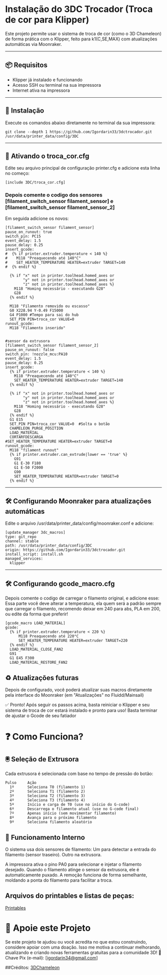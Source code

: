 
# Instalação do 3DC Trocador (Troca de cor para Klipper)

Este projeto permite usar o sistema de troca de cor (como o 3D Chameleon) de forma prática com o Klipper, feito para k1(C,SE,MAX) com atualizações automáticas via Moonraker.

---

## 📦 Requisitos

- Klipper já instalado e funcionando
- Acesso SSH ou terminal na sua impressora
- Internet ativa na impressora

---

## 🚀 Instalação

Execute os comandos abaixo diretamente no terminal da sua impressora:
```
git clone --depth 1 https://github.com/Igordarin33/3dctrocador.git /usr/data/printer_data/config/3DC
```
---

## 🔧 Ativando o troca_cor.cfg
Edite seu arquivo principal de configuração printer.cfg e adicione esta linha no começo:
```
[include 3DC/troca_cor.cfg]
```
### Depois comente o codigo dos sensores [filament_switch_sensor filament_sensor] e [filament_switch_sensor filament_sensor_2]
Em seguida adicione os novos: 
```
[filament_switch_sensor filament_sensor]
pause_on_runout: true
switch_pin: PC15
event_delay: 1.5
pause_delay: 0.25
insert_gcode:
#  {% if printer.extruder.temperature < 140 %}
#    M118 "Preaquecendo até 140°C"
#    SET_HEATER_TEMPERATURE HEATER=extruder TARGET=140
#  {% endif %}

  {% if "x" not in printer.toolhead.homed_axes or
        "y" not in printer.toolhead.homed_axes or
        "z" not in printer.toolhead.homed_axes %}
    M118 "Homing necessário - executando G28"
    G28
  {% endif %}

  M118 "Filamento removido ou escasso"
  G0 X228.94 Y-0.49 F15000
  G4 P1000 #Tempo para sai do hub
  SET_PIN PIN=troca_cor VALUE=0
runout_gcode:
  M118 "Filamento inserido"
  

#sensor da extrusora
[filament_switch_sensor filament_sensor_2]
pause_on_runout: false
switch_pin: !nozzle_mcu:PA10
event_delay: 1.5
pause_delay: 0.25
insert_gcode:
  {% if printer.extruder.temperature < 140 %}
    M118 "Preaquecendo até 140°C"
    SET_HEATER_TEMPERATURE HEATER=extruder TARGET=140
  {% endif %}

  {% if "x" not in printer.toolhead.homed_axes or
        "y" not in printer.toolhead.homed_axes or
        "z" not in printer.toolhead.homed_axes %}
    M118 "Homing necessário - executando G28"
    G28
  {% endif %}
  G1 E15
  SET_PIN PIN=troca_cor VALUE=0  #Solta o botão
  CHAMELEON_PURGE_POSITION
  LOAD_MATERIAL
  CORTARFDESCARGA
#SET_HEATER_TEMPERATURE HEATER=extruder TARGET=0
runout_gcode:
  M118 "filament runout"
  {% if printer.extruder.can_extrude|lower == 'true' %}
    G91
    G1 E-30 F180
    G1 E-50 F2000
    G90
    SET_HEATER_TEMPERATURE HEATER=extruder TARGET=0
  {% endif %}
```
---

## 🛠️ Configurando Moonraker para atualizações automáticas
Edite o arquivo /usr/data/printer_data/config/moonraker.conf e adicione:
```
[update_manager 3dc_macros]
type: git_repo
channel: stable
path: /usr/data/printer_data/config/3DC
origin: https://github.com/Igordarin33/3dctrocador.git
install_script: install.sh
managed_services:
  klipper
  ```
---
## 🛠️ Configurando gcode_macro.cfg
Depois comente o codigo de carregar o filamento original, e adicione esse: 
Essa parte você deve alterar a temperatura, ela quem será a padrão sempre que carregar o filamento, recomendo deixar em 240 para abs, PLA em 200, ou edite da forma que preferir! 
```
[gcode_macro LOAD_MATERIAL]
gcode:
  {% if printer.extruder.temperature < 220 %}
      M118 Preaquecendo até 220°C
      SET_HEATER_TEMPERATURE HEATER=extruder TARGET=220
  {% endif %}
  LOAD_MATERIAL_CLOSE_FAN2
  G91
  G1 E45 F300
  LOAD_MATERIAL_RESTORE_FAN2
```


## ♻️ Atualizações futuras
Depois de configurado, você poderá atualizar suas macros diretamente pela interface do Moonraker (em "Atualizações" no Fluidd/Mainsail)

✅ Pronto!
Após seguir os passos acima, basta reiniciar o Klipper e seu sistema de troca de cor estará instalado e pronto para uso! Basta terminar de ajustar o Gcode de seu fatiador



# ❓ Como Funciona?
## 🖲️ Seleção de Extrusora
Cada extrusora é selecionada com base no tempo de pressão do botão:
```
Pulso	  Ação
  1º	  Seleciona T0 (filamento 1)
  2º	  Seleciona T1 (filamento 2)
  3º	  Seleciona T2 (filamento 3)
  4º	  Seleciona T3 (filamento 4)
  5º	  Início e carga de T0 (use no início do G-code)
  6º	  Descarrega o filamento atual (use no G-code final)
  7º	  Apenas início (sem movimentar filamento)
  8º	  Avança para o próximo filamento
  9º	  Seleciona filamento aleatório
  ```
## 🤖 Funcionamento Interno
O sistema usa dois sensores de filamento:
Um para detectar a entrada do filamento (sensor traseiro).
Outro na extrusora.

A impressora ativa o pino PA0 para selecionar e injetar o filamento desejado.
Quando o filamento atinge o sensor da extrusora, ele é automaticamente puxado.
A remoção funciona de forma semelhante, moldando a ponta do filamento para facilitar a troca.




## Arquivos do printables e listas de peças: 
[Printables](https://www.printables.com/model/1216331-3dchameleon-k1ck1k1max-arduino-uno-cnc-shield-v3)

# 💖 Apoie este Projeto
Se este projeto te ajudou ou você acredita no que estou construindo, considere apoiar com uma doação. Isso me motiva a continuar melhorando, atualizando e criando novas ferramentas gratuitas para a comunidade 3D!
🔗 Chave Pix (e-mail): [igordarin34@gmail.com]

##Créditos: 
[3DChameleon](https://www.3dchameleon.com)
